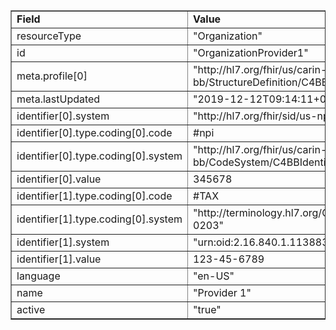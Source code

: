 <table border="1"><tr><td><b>Field</b></td><td><b>Value</b></td></tr>
<tr><td>resourceType</td><td>
"Organization"
</td></tr>
<tr><td>id</td><td>
"OrganizationProvider1"
</td></tr>
<tr><td>meta.profile[0]</td><td>"http://hl7.org/fhir/us/carin-bb/StructureDefinition/C4BB-Organization"</td></tr>
<tr><td>meta.lastUpdated</td><td>
"2019-12-12T09:14:11+00:00"
</td></tr>
<tr><td>identifier[0].system</td><td>
"http://hl7.org/fhir/sid/us-npi"
</td></tr>
<tr><td>identifier[0].type.coding[0].code</td><td>
#npi
</td></tr>
<tr><td>identifier[0].type.coding[0].system</td><td>
"http://hl7.org/fhir/us/carin-bb/CodeSystem/C4BBIdentifierType"
</td></tr>
<tr><td>identifier[0].value</td><td>
345678
</td></tr>
<tr><td>identifier[1].type.coding[0].code</td><td>
#TAX
</td></tr>
<tr><td>identifier[1].type.coding[0].system</td><td>
"http://terminology.hl7.org/CodeSystem/v2-0203"
</td></tr>
<tr><td>identifier[1].system</td><td>
"urn:oid:2.16.840.1.113883.4.4"
</td></tr>
<tr><td>identifier[1].value</td><td>
123-45-6789
</td></tr>
<tr><td>language</td><td>
"en-US"
</td></tr>
<tr><td>name</td><td>
"Provider 1"
</td></tr>
<tr><td>active</td><td>
"true"
</td></tr>
</table>
